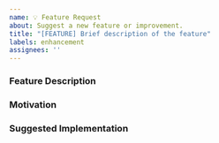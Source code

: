 ```yaml
---
name: 💡 Feature Request
about: Suggest a new feature or improvement.
title: "[FEATURE] Brief description of the feature"
labels: enhancement
assignees: ''
---
```


### **Feature Description**
<!-- Describe the feature or improvement you would like to see. -->

### **Motivation**
<!-- Why would this feature be useful? -->

### **Suggested Implementation**
<!-- Do you have ideas on how it could be implemented? -->
